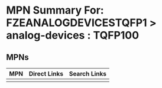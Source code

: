 



# MPN Summary For: FZEANALOGDEVICESTQFP1 > analog-devices : TQFP100

## MPNs
  

|MPN|Direct Links|Search Links|
| :--- | :--- | :--- |
||||
